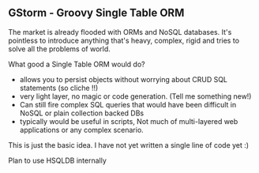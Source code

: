 GStorm - Groovy Single Table ORM
---

The market is already flooded with ORMs and NoSQL databases. It's pointless to introduce anything that's heavy, complex, rigid and tries to solve all the problems of world.

What good a Single Table ORM would do? 

- allows you to persist objects without worrying about CRUD SQL statements (so cliche !!)
- very light layer, no magic or code generation. (Tell me something new!)
- Can still fire complex SQL queries that would have been difficult in NoSQL or plain collection backed DBs
- typically would be useful in scripts, Not much of multi-layered web applications or any complex scenario.

This is just the basic idea. I have not yet written a single line of code yet :)

Plan to use HSQLDB internally

